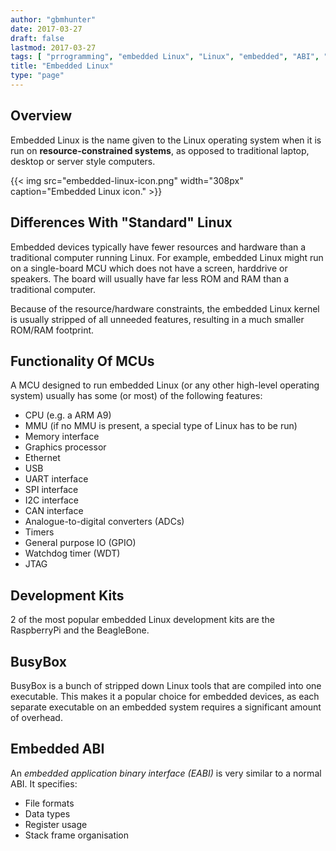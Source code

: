 ```yaml
---
author: "gbmhunter"
date: 2017-03-27
draft: false
lastmod: 2017-03-27
tags: [ "prrogramming", "embedded Linux", "Linux", "embedded", "ABI", "EABI", "application binary interfaces", "MCU", "memory control units", "BusyBox" ]
title: "Embedded Linux"
type: "page"
---
```


## Overview

Embedded Linux is the name given to the Linux operating system when it is run on **resource-constrained systems**, as opposed to traditional laptop, desktop or server style computers.

{{< img src="embedded-linux-icon.png" width="308px" caption="Embedded Linux icon."  >}}

## Differences With "Standard" Linux

Embedded devices typically have fewer resources and hardware than a traditional computer running Linux. For example, embedded Linux might run on a single-board MCU which does not have a screen, harddrive or speakers. The board will usually have far less ROM and RAM than a traditional computer.

Because of the resource/hardware constraints, the embedded Linux kernel is usually stripped of all unneeded features, resulting in a much smaller ROM/RAM footprint.

## Functionality Of MCUs

A MCU designed to run embedded Linux (or any other high-level operating system) usually has some (or most) of the following features:

* CPU (e.g. a ARM A9)
* MMU (if no MMU is present, a special type of Linux has to be run)
* Memory interface
* Graphics processor
* Ethernet
* USB
* UART interface
* SPI interface
* I2C interface
* CAN interface
* Analogue-to-digital converters (ADCs)
* Timers
* General purpose IO (GPIO)
* Watchdog timer (WDT)
* JTAG

## Development Kits

2 of the most popular embedded Linux development kits are the RaspberryPi and the BeagleBone.

## BusyBox

BusyBox is a bunch of stripped down Linux tools that are compiled into one executable. This makes it a popular choice for embedded devices, as each separate executable on an embedded system requires a significant amount of overhead.

## Embedded ABI

An _embedded application binary interface (EABI)_ is very similar to a normal ABI. It specifies:

* File formats
* Data types
* Register usage
* Stack frame organisation

